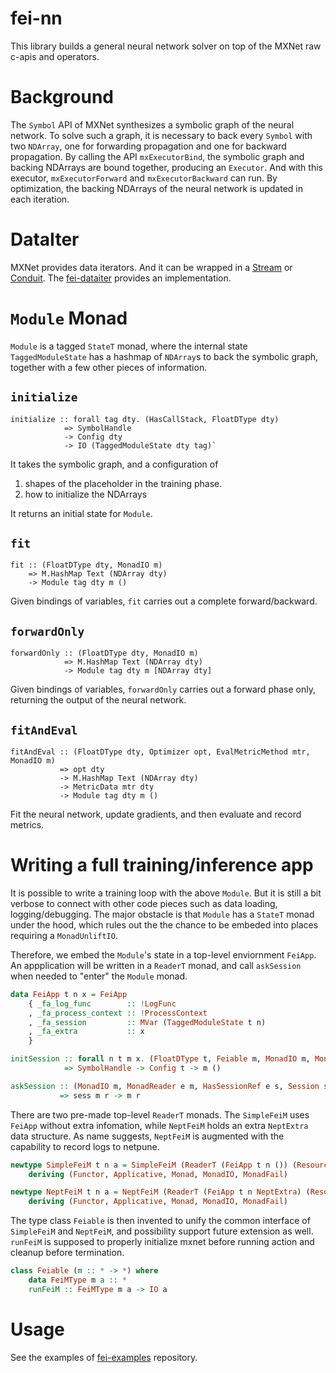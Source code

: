 # fei-nn
This library builds a general neural network solver on top of the MXNet raw c-apis and operators.

# Background
The `Symbol` API of MXNet synthesizes a symbolic graph of the neural network. To solve such a graph, it is necessary to back every `Symbol` with two `NDArray`, one for forwarding propagation and one for backward propagation. By calling the API `mxExecutorBind`, the symbolic graph and backing NDArrays are bound together, producing an `Executor`. And with this executor, `mxExecutorForward` and `mxExecutorBackward` can run. By optimization, the backing NDArrays of the neural network is updated in each iteration.

# DataIter
MXNet provides data iterators. And it can be wrapped in a [Stream](https://hackage.haskell.org/package/streaming) or [Conduit](https://hackage.haskell.org/package/conduit). The [fei-dataiter](https://github.com/pierric/fei-dataiter) provides an implementation.

# `Module` Monad
`Module` is a tagged `StateT` monad, where the internal state `TaggedModuleState` has a hashmap of `NDArray`s to back the symbolic graph, together with a few other pieces of information.

## `initialize`
```
initialize :: forall tag dty. (HasCallStack, FloatDType dty)
            => SymbolHandle
            -> Config dty
            -> IO (TaggedModuleState dty tag)` 
```

It takes the symbolic graph, and a configuration of 
1) shapes of the placeholder in the training phase.
2) how to initialize the NDArrays

It returns an initial state for `Module`.

## `fit`
```
fit :: (FloatDType dty, MonadIO m)
    => M.HashMap Text (NDArray dty)
    -> Module tag dty m ()
```

Given bindings of variables, `fit` carries out a complete forward/backward.

## `forwardOnly`
```
forwardOnly :: (FloatDType dty, MonadIO m)
            => M.HashMap Text (NDArray dty)
            -> Module tag dty m [NDArray dty]
```

Given bindings of variables, `forwardOnly` carries out a forward phase only, returning the output of the neural network.

## `fitAndEval`
```
fitAndEval :: (FloatDType dty, Optimizer opt, EvalMetricMethod mtr, MonadIO m)
           => opt dty
           -> M.HashMap Text (NDArray dty)
           -> MetricData mtr dty
           -> Module tag dty m ()
```

Fit the neural network, update gradients, and then evaluate and record metrics.

# Writing a full training/inference app
It is possible to write a training loop with the above `Module`. But it is still a bit verbose to connect with other code pieces such as data loading, logging/debugging. The major obstacle is that `Module` has a `StateT` monad under the hood, which rules out the the chance to be embeded into places requiring a `MonadUnliftIO`.

Therefore, we embed the `Module`'s state in a top-level enviornment `FeiApp`. An appplication will be written in a `ReaderT` monad, and call `askSession` when needed to "enter" the `Module` monad.

```haskell
data FeiApp t n x = FeiApp
    { _fa_log_func        :: !LogFunc
    , _fa_process_context :: !ProcessContext
    , _fa_session         :: MVar (TaggedModuleState t n)
    , _fa_extra           :: x
    }

initSession :: forall n t m x. (FloatDType t, Feiable m, MonadIO m, MonadReader (FeiApp t n x) m)
            => SymbolHandle -> Config t -> m ()

askSession :: (MonadIO m, MonadReader e m, HasSessionRef e s, Session sess s)
           => sess m r -> m r
```

There are two pre-made top-level `ReaderT` monads. The `SimpleFeiM` uses `FeiApp` without extra infomation, while `NeptFeiM` holds an extra `NeptExtra` data structure. As name suggests, `NeptFeiM` is augmented with the capability to record logs to netpune.

```haskell
newtype SimpleFeiM t n a = SimpleFeiM (ReaderT (FeiApp t n ()) (ResourceT IO) a)
    deriving (Functor, Applicative, Monad, MonadIO, MonadFail)

newtype NeptFeiM t n a = NeptFeiM (ReaderT (FeiApp t n NeptExtra) (ResourceT IO) a)
    deriving (Functor, Applicative, Monad, MonadIO, MonadFail)
```

The type class `Feiable` is then invented to unify the common interface of `SimpleFeiM` and `NeptFeiM`, and possibility support future extension as well. `runFeiM` is supposed to properly initialize mxnet before running action and cleanup before termination.

```haskell
class Feiable (m :: * -> *) where
    data FeiMType m a :: *
    runFeiM :: FeiMType m a -> IO a
```

# Usage
See the examples of [fei-examples](https://github.com/pierric/fei-examples) repository.
